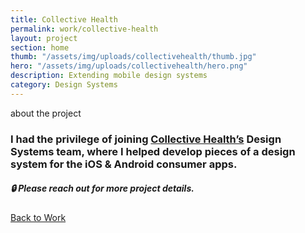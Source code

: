 ```yaml
---
title: Collective Health
permalink: work/collective-health
layout: project
section: home
thumb: "/assets/img/uploads/collectivehealth/thumb.jpg"
hero: "/assets/img/uploads/collectivehealth/hero.png"
description: Extending mobile design systems
category: Design Systems
---
```


<p class="subhead">about the project</p>

### I had the privilege of joining [Collective Health’s](https://collectivehealth.com/) Design Systems team, where I helped develop pieces of a design system for the iOS & Android consumer apps.

<div class="reach-out-module">
<h5>🔒 Please reach out for more project details.</h5>
</div>

<div class="spacer"></div>
<a href="/">Back to Work</a>
